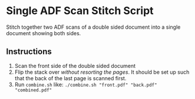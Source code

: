 # Single ADF Scan Stitch Script

Stitch together two ADF scans of a double sided document into a single document showing both sides.

## Instructions

1. Scan the front side of the double sided document
2. Flip the stack over *without resorting the pages*. It should be set up such that the back of the last page is scanned first.
3. Run `combine.sh` like: `./combine.sh "front.pdf" "back.pdf" "combined.pdf"`
